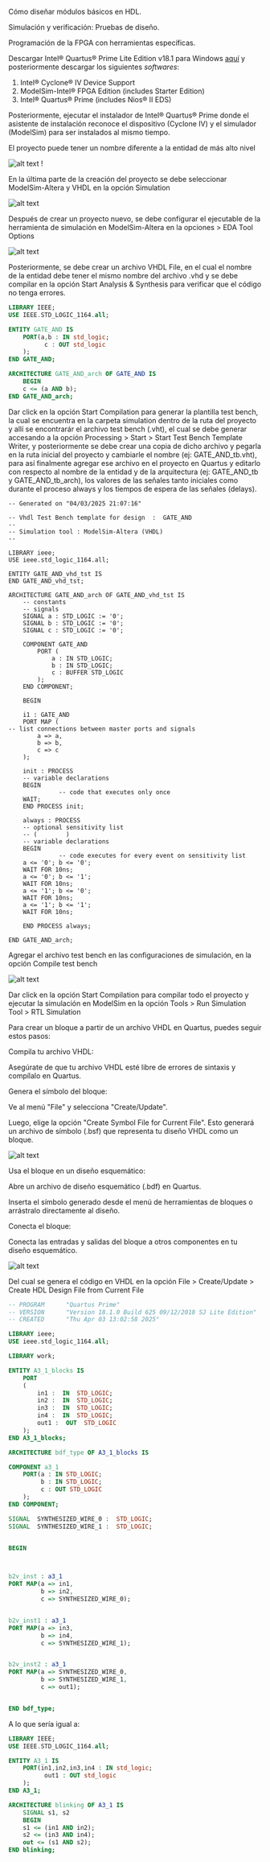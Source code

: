Cómo diseñar módulos básicos en HDL.

Simulación y verificación: Pruebas de diseño.

Programación de la FPGA con herramientas específicas.





Descargar Intel® Quartus® Prime Lite Edition v18.1 para Windows <a href="https://www.intel.com/content/www/us/en/collections/products/fpga/software/downloads.html">aquí</a> y posteriormente descargar los siguientes <i>softwares</i>:

1. Intel® Cyclone® IV Device Support
2. ModelSim-Intel® FPGA Edition (includes Starter Edition)
3. Intel® Quartus® Prime (includes Nios® II EDS)

Posteriormente, ejecutar el instalador de Intel® Quartus® Prime donde el asistente de instalación reconoce el dispositivo (Cyclone IV) y el simulador (ModelSim) para ser instalados al mismo tiempo.

El proyecto puede tener un nombre diferente a la entidad de más alto nivel

![alt text](image.png)
!

En la última parte de la creación del proyecto se debe seleccionar ModelSim-Altera y VHDL en la opción Simulation

![alt text](image-2.png)

Después de crear un proyecto nuevo, se debe configurar el ejecutable de la herramienta de simulación en ModelSim-Altera en la opciones > EDA Tool Options

![alt text](image-1.png)

Posteriormente, se debe crear un archivo VHDL File, en el cual el nombre de la entidad debe tener el mismo nombre del archivo .vhd y se debe compilar en la opción Start Analysis & Synthesis para verificar que el código no tenga errores. 

```vhdl
LIBRARY IEEE;
USE IEEE.STD_LOGIC_1164.all;

ENTITY GATE_AND IS
    PORT(a,b : IN std_logic;
          c : OUT std_logic
    );	  
END GATE_AND;

ARCHITECTURE GATE_AND_arch OF GATE_AND IS
    BEGIN
    c <= (a AND b);
END GATE_AND_arch;
```

Dar click en la opción Start Compilation para generar la plantilla test bench, la cual se encuentra en la carpeta simulation dentro de la ruta del proyecto y allí se encontrarár el archivo test bench (.vht), el cual se debe generar accesando a la opción Processing > Start > Start Test Bench Template Writer, y posteriormente se debe crear una copia de dicho archivo y pegarla en la ruta inicial del proyecto y cambiarle el nombre (ej: GATE_AND_tb.vht), para así finalmente agregar ese archivo en el proyecto en Quartus y editarlo con respecto al nombre de la entidad y de la arquitectura (ej: GATE_AND_tb y GATE_AND_tb_arch), los valores de las señales tanto iniciales como durante el proceso always y los tiempos de espera de las señales (delays).

```vht
-- Generated on "04/03/2025 21:07:16"
                                                            
-- Vhdl Test Bench template for design  :  GATE_AND
-- 
-- Simulation tool : ModelSim-Altera (VHDL)
-- 

LIBRARY ieee;                                               
USE ieee.std_logic_1164.all;                                

ENTITY GATE_AND_vhd_tst IS
END GATE_AND_vhd_tst;

ARCHITECTURE GATE_AND_arch OF GATE_AND_vhd_tst IS
	-- constants                                                 
	-- signals                                                   
	SIGNAL a : STD_LOGIC := '0';
	SIGNAL b : STD_LOGIC := '0';
	SIGNAL c : STD_LOGIC := '0';
	
	COMPONENT GATE_AND
		PORT (
			a : IN STD_LOGIC;
			b : IN STD_LOGIC;
			c : BUFFER STD_LOGIC
		);
	END COMPONENT;
	
	BEGIN
	
	i1 : GATE_AND
	PORT MAP (
-- list connections between master ports and signals
		a => a,
		b => b,
		c => c
	);
		
	init : PROCESS                                               
	-- variable declarations                                     
	BEGIN                                                        
			  -- code that executes only once                      
	WAIT;                                                       
	END PROCESS init;
	
	always : PROCESS                                              
	-- optional sensitivity list                                  
	-- (        )                                                 
	-- variable declarations                                      
	BEGIN                                                         
			  -- code executes for every event on sensitivity list  
	a <= '0'; b <= '0';
	WAIT FOR 10ns; 
	a <= '0'; b <= '1';
	WAIT FOR 10ns;   
	a <= '1'; b <= '0';
	WAIT FOR 10ns; 
	a <= '1'; b <= '1';
	WAIT FOR 10ns;      

	END PROCESS always; 
	
END GATE_AND_arch;
```

Agregar el archivo test bench en las configuraciones de simulación, en la opción Compile test bench 

![alt text](image-3.png)

Dar click en la opción Start Compilation para compilar todo el proyecto y ejecutar la simulación en ModelSim en la opción Tools > Run Simulation Tool > RTL Simulation










Para crear un bloque a partir de un archivo VHDL en Quartus, puedes seguir estos pasos:

Compila tu archivo VHDL:

Asegúrate de que tu archivo VHDL esté libre de errores de sintaxis y compílalo en Quartus.

Genera el símbolo del bloque:

Ve al menú "File" y selecciona "Create/Update".

Luego, elige la opción "Create Symbol File for Current File". Esto generará un archivo de símbolo (.bsf) que representa tu diseño VHDL como un bloque.

![alt text](image-4.png)

Usa el bloque en un diseño esquemático:

Abre un archivo de diseño esquemático (.bdf) en Quartus.

Inserta el símbolo generado desde el menú de herramientas de bloques o arrástralo directamente al diseño.

Conecta el bloque:

Conecta las entradas y salidas del bloque a otros componentes en tu diseño esquemático.

![alt text](image-3.png)

Del cual se genera el código en VHDL en la opción File > Create/Update > Create HDL Design File from Current File

```vhdl
-- PROGRAM		"Quartus Prime"
-- VERSION		"Version 18.1.0 Build 625 09/12/2018 SJ Lite Edition"
-- CREATED		"Thu Apr 03 13:02:58 2025"

LIBRARY ieee;
USE ieee.std_logic_1164.all; 

LIBRARY work;

ENTITY A3_1_blocks IS 
    PORT
    (
        in1 :  IN  STD_LOGIC;
        in2 :  IN  STD_LOGIC;
        in3 :  IN  STD_LOGIC;
        in4 :  IN  STD_LOGIC;
        out1 :  OUT  STD_LOGIC
    );
END A3_1_blocks;

ARCHITECTURE bdf_type OF A3_1_blocks IS 

COMPONENT a3_1
    PORT(a : IN STD_LOGIC;
         b : IN STD_LOGIC;
         c : OUT STD_LOGIC
    );
END COMPONENT;

SIGNAL	SYNTHESIZED_WIRE_0 :  STD_LOGIC;
SIGNAL	SYNTHESIZED_WIRE_1 :  STD_LOGIC;


BEGIN 



b2v_inst : a3_1
PORT MAP(a => in1,
         b => in2,
         c => SYNTHESIZED_WIRE_0);


b2v_inst1 : a3_1
PORT MAP(a => in3,
         b => in4,
         c => SYNTHESIZED_WIRE_1);


b2v_inst2 : a3_1
PORT MAP(a => SYNTHESIZED_WIRE_0,
         b => SYNTHESIZED_WIRE_1,
         c => out1);


END bdf_type;
```

A lo que sería igual a:

```vhdl
LIBRARY IEEE;
USE IEEE.STD_LOGIC_1164.all;

ENTITY A3_1 IS
    PORT(in1,in2,in3,in4 : IN std_logic;
          out1 : OUT std_logic
    );	  
END A3_1;

ARCHITECTURE blinking OF A3_1 IS
    SIGNAL s1, s2 
    BEGIN
    s1 <= (in1 AND in2);
    s2 <= (in3 AND in4);
    out <= (s1 AND s2);
END blinking;
```